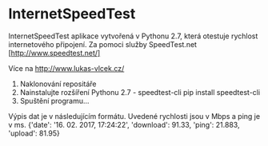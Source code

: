 # InternetSpeedTest
InternetSpeedTest aplikace vytvořená v Pythonu 2.7, která otestuje rychlost internetového připojení. Za pomoci služby SpeedTest.net [http://www.speedtest.net/]

Více na http://www.lukas-vlcek.cz/

1)  Naklonování repositáře
2)  Nainstalujte rozšíření Pythonu 2.7 - speedtest-cli
    pip install speedtest-cli
2)  Spuštění programu...

Výpis dat je v následujícím formátu. Uvedené rychlosti jsou v Mbps a ping je v ms.
{'date': '16. 02. 2017, 17:24:22', 'download': 91.33, 'ping': 21.883, 'upload': 81.95}
